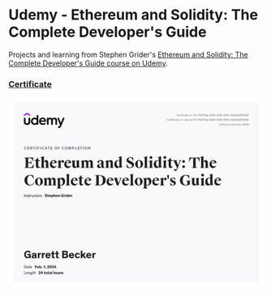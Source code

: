 # Udemy - Ethereum and Solidity: The Complete Developer's Guide

Projects and learning from Stephen Grider's [Ethereum and Solidity: The Complete Developer's Guide course on Udemy](https://www.udemy.com/course/ethereum-and-solidity-the-complete-developers-guide/).

### [Certificate](https://www.udemy.com/certificate/UC-17b27dac-5d3d-4b38-990e-9b0a6a0604a6/)

!["Certificate"](./Certificate.jpg)
